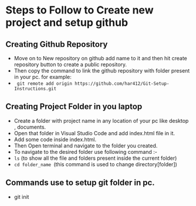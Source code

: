 # Steps to Follow to Create new project and setup github

## Creating Github Repository 
 - Move on to New repository on github add name to it and then hit create repository button to create a public repository.
 - Then copy the command to link the github repository with folder present in your pc.
 for example: 
 - ``` git remote add origin https://github.com/har412/Git-Setup-Instructions.git``` 

 ## Creating Project Folder in you laptop

 - Create a folder with project name in any location of your pc like desktop , documents.
 - Open that folder in Visual Studio Code and add index.html file in it.
 - Add some code inside index.html.
 - Then Open terminal and navigate to the folder you created.
 - To navigate to the desired folder use following command :- 
 - ```ls``` (to show all the file and folders present inside the current folder)
 - ``cd folder_name ``(this command is used to change directory[folder])

 ## Commands use to setup git folder in pc.

 - git init
 
